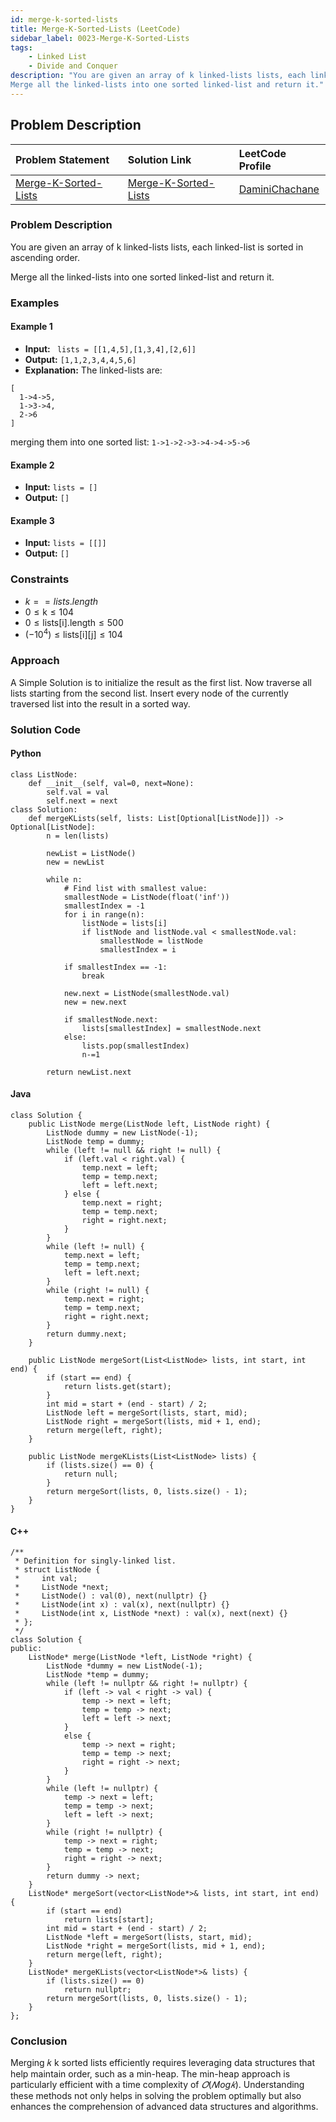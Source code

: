 ```yaml
---
id: merge-k-sorted-lists
title: Merge-K-Sorted-Lists (LeetCode)
sidebar_label: 0023-Merge-K-Sorted-Lists
tags:
    - Linked List
    - Divide and Conquer
description: "You are given an array of k linked-lists lists, each linked-list is sorted in ascending order.
Merge all the linked-lists into one sorted linked-list and return it."
---
```


## Problem Description

| Problem Statement                                                                                           | Solution Link                                                                                                                               | LeetCode Profile                                   |
| :----------------------------------------------------------------------------------------------------------- | :------------------------------------------------------------------------------------------------------------------------------------------ | :------------------------------------------------- |
| [Merge-K-Sorted-Lists](https://leetcode.com/problems/merge-k-sorted-lists/description/)                                         | [Merge-K-Sorted-Lists](https://leetcode.com/problems/merge-k-sorted-lists/description/) | [DaminiChachane](https://leetcode.com/u/divcxl15/) |

### Problem Description

You are given an array of k linked-lists lists, each linked-list is sorted in ascending order.

Merge all the linked-lists into one sorted linked-list and return it.


### Examples

#### Example 1

- **Input:** ` lists = [[1,4,5],[1,3,4],[2,6]]`
- **Output:** `[1,1,2,3,4,4,5,6]`
- **Explanation:** The linked-lists are:
```
[
  1->4->5,
  1->3->4,
  2->6
]
```
merging them into one sorted list:
`1->1->2->3->4->4->5->6`

#### Example 2

- **Input:** `lists = []`
- **Output:** `[]`

#### Example 3

- **Input:** `lists = [[]]`
- **Output:** `[]`

 

### Constraints

- $k == lists.length$
- $0 \leq \text{k} \leq104$
- $0 \leq \text{lists[i].length} \leq 500$
- $(-10^4) \leq \text{lists[i][j]} \leq 104$

### Approach

A Simple Solution is to initialize the result as the first list. Now traverse all lists starting from the second list. Insert every node of the currently traversed list into the result in a sorted way.  

### Solution Code

#### Python

```
class ListNode:
    def __init__(self, val=0, next=None):
        self.val = val
        self.next = next
class Solution:
    def mergeKLists(self, lists: List[Optional[ListNode]]) -> Optional[ListNode]:
        n = len(lists)

        newList = ListNode()
        new = newList

        while n:
            # Find list with smallest value:
            smallestNode = ListNode(float('inf'))
            smallestIndex = -1
            for i in range(n):
                listNode = lists[i]
                if listNode and listNode.val < smallestNode.val:
                    smallestNode = listNode
                    smallestIndex = i
            
            if smallestIndex == -1:
                break
            
            new.next = ListNode(smallestNode.val)
            new = new.next

            if smallestNode.next:
                lists[smallestIndex] = smallestNode.next
            else:
                lists.pop(smallestIndex)
                n-=1
                
        return newList.next

```

#### Java
```
class Solution {
    public ListNode merge(ListNode left, ListNode right) {
        ListNode dummy = new ListNode(-1);
        ListNode temp = dummy;
        while (left != null && right != null) {
            if (left.val < right.val) {
                temp.next = left;
                temp = temp.next;
                left = left.next;
            } else {
                temp.next = right;
                temp = temp.next;
                right = right.next;
            }
        }
        while (left != null) {
            temp.next = left;
            temp = temp.next;
            left = left.next;
        }
        while (right != null) {
            temp.next = right;
            temp = temp.next;
            right = right.next;
        }
        return dummy.next;
    }
    
    public ListNode mergeSort(List<ListNode> lists, int start, int end) {
        if (start == end) {
            return lists.get(start);
        }
        int mid = start + (end - start) / 2;
        ListNode left = mergeSort(lists, start, mid);
        ListNode right = mergeSort(lists, mid + 1, end);
        return merge(left, right);
    }
    
    public ListNode mergeKLists(List<ListNode> lists) {
        if (lists.size() == 0) {
            return null;
        }
        return mergeSort(lists, 0, lists.size() - 1);
    }
}
```

#### C++
```
/**
 * Definition for singly-linked list.
 * struct ListNode {
 *     int val;
 *     ListNode *next;
 *     ListNode() : val(0), next(nullptr) {}
 *     ListNode(int x) : val(x), next(nullptr) {}
 *     ListNode(int x, ListNode *next) : val(x), next(next) {}
 * };
 */
class Solution {
public:
    ListNode* merge(ListNode *left, ListNode *right) {
        ListNode *dummy = new ListNode(-1);
        ListNode *temp = dummy;
        while (left != nullptr && right != nullptr) {
            if (left -> val < right -> val) {
                temp -> next = left;
                temp = temp -> next;
                left = left -> next;
            }
            else {
                temp -> next = right;
                temp = temp -> next;
                right = right -> next;
            }
        }
        while (left != nullptr) {
            temp -> next = left;
            temp = temp -> next;
            left = left -> next;
        }
        while (right != nullptr) {
            temp -> next = right;
            temp = temp -> next;
            right = right -> next;
        }
        return dummy -> next;
    }
    ListNode* mergeSort(vector<ListNode*>& lists, int start, int end) {
        if (start == end) 
            return lists[start];
        int mid = start + (end - start) / 2;
        ListNode *left = mergeSort(lists, start, mid);
        ListNode *right = mergeSort(lists, mid + 1, end);
        return merge(left, right);
    }
    ListNode* mergeKLists(vector<ListNode*>& lists) {
        if (lists.size() == 0)
            return nullptr;
        return mergeSort(lists, 0, lists.size() - 1);
    }
};
```

### Conclusion
Merging 
𝑘
k sorted lists efficiently requires leveraging data structures that help maintain order, such as a min-heap. The min-heap approach is particularly efficient with a time complexity of $𝑂(𝑁log𝑘)$. Understanding these methods not only helps in solving the problem optimally but also enhances the comprehension of advanced data structures and algorithms.
